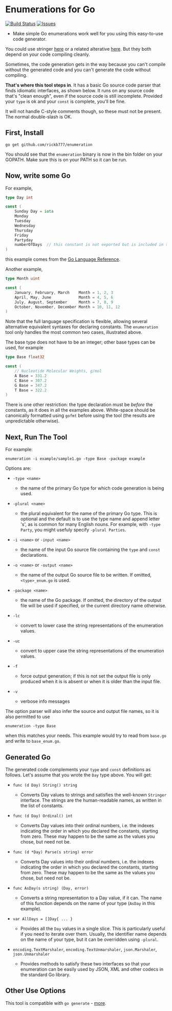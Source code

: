 # Enumerations for Go

[![Build Status](https://api.travis-ci.org/rickb777/enumeration.svg?branch=master)](https://travis-ci.org/rickb777/enumeration/builds)
[![Issues](https://img.shields.io/github/issues/rickb777/enumeration.svg)](https://github.com/rickb777/enumeration/issues)

* Make simple Go enumerations work well for you using this easy-to-use code generator.

You could use stringer [here](https://github.com/golang/tools) or a related alterative
[here](https://github.com/clipperhouse/stringer). But they both depend on your code compiling
cleanly.

Sometimes, the code generation gets in the way because you can't compile without the generated
code and you can't generate the code without compiling.

**That's where this tool steps in**. It has a basic Go source code parser that finds idiomatic
interfaces, as shown below. It runs on any source code that's "clean enough", even if the
source code is still incomplete. Provided your `type` is ok and your `const` is complete, you'll be fine.

It will not handle C-style comments though, so these must not be present. The normal double-slash is OK.

## First, Install

```
go get github.com/rickb777/enumeration
```
You should see that the `enumeration` binary is now in the bin folder on your GOPATH. Make sure this is
on your PATH so it can be run.

## Now, write some Go

For example,

```Go
type Day int

const (
	Sunday Day = iota
	Monday
	Tuesday
	Wednesday
	Thursday
	Friday
	Partyday
	numberOfDays  // this constant is not exported but is included in the enumeration
)
```

this example comes from the [Go Language Reference](https://golang.org/ref/spec#Constant_declarations). 

Another example,

```Go
type Month uint

const (
	January, February, March    Month = 1, 2, 3
	April, May, June            Month = 4, 5, 6
	July, August, September     Month = 7, 8, 9
	October, November, December Month = 10, 11, 12
)
```

Note that the full language specification is flexible, allowing several alternative equivalent syntaxes for declaring constants. The `enumeration` tool only handles the most common two cases, illustrated above.

The base type does not have to be an integer; other base types can be used, for example

```Go
type Base float32

const (
	// Nucleotide Molecular Weights, g/mol
	A Base = 331.2
	C Base = 307.2
	G Base = 347.2
	T Base = 322.2
)
```

There is one other restriction: the type declaration must be *before* the constants, as it does in all the examples above. White-space should be canonically formatted using `gofmt` before using the tool (the results are unpredictable otherwise).

## Next, Run The Tool

For example:

```
enumeration -i example/sample1.go -type Base -package example
```

Options are:

 * `-type <name>`
    - the name of the primary Go type for which code generation is being used.

 * `-plural <name>`
    - the plural equivalent for the name of the primary Go type. This is optional and the default is to use the type name and append letter 's', as is common for many English nouns. For example, with `-type Party`, you might usefuly specify `-plural Parties`.

 * `-i <name>` or `-input <name>`
    - the name of the input Go source file containing the `type` and `const` declarations.

 * `-o <name>` or `-output <name>`
    - the name of the output Go source file to be written. If omitted, `<type>_enum.go` is used.

 * `-package <name>`
    - the name of the Go package. If omitted, the directory of the output file will be used if specified, or the current directory name otherwise.

 * `-lc`
    - convert to lower case the string representations of the enumeration values.

 * `-uc`
    - convert to upper case the string representations of the enumeration values.

 * `-f`
    - force output generation; if this is not set the output file is only produced when it is is absent or when it is older than the input file.

 * `-v`
    - verbose info messages

The option parser will also infer the source and output file names, so it is also permitted to use

```
enumeration -type Base
```

when this matches your needs. This example would try to read from `base.go` and write to `base_enum.go`.

## Generated Go

The generated code complements your `type` and `const` definitions as follows. Let's assume that you wrote
the `Day` type above. You will get:

 * `func (d Day) String() string`
    - Converts Day values to strings and satisfies the well-known `Stringer` interface. The strings are the human-readable names, as written in the list of constants.

 * `func (d Day) Ordinal() int`
    - Converts Day values into their ordinal numbers, i.e. the indexes indicating the order in which you declared the constants, starting from zero. These may happen to be the same as the values you chose, but need not be.

 * `func (d *Day) Parse(s string) error`
    - Converts Day values into their ordinal numbers, i.e. the indexes indicating the order in which you declared the constants, starting from zero. These may happen to be the same as the values you chose, but need not be.

 * `func AsDay(s string) (Day, error)`
    - Converts a string representation to a Day value, if it can. The name of this function depends on the name of your type (`AsDay` in this example).

 * `var AllDays = []Day{ ... }`
    - Provides all the `Day` values in a single slice. This is particularly useful if you need to iterate over them. Usually, the identifier name depends on the name of your type, but it can be overridden using `-plural`.

 * `encoding.TextMarshaler`, `encoding.TextUnmarshaler`, `json.Marshaler`, `json.Unmarshaler`
    - Provides methods to satisfy these two interfaces so that your enumeration can be easily used by JSON, XML and other codecs in the standard Go library.

## Other Use Options

This tool is compatible with `go generate` - [more](https://blog.golang.org/generate).

